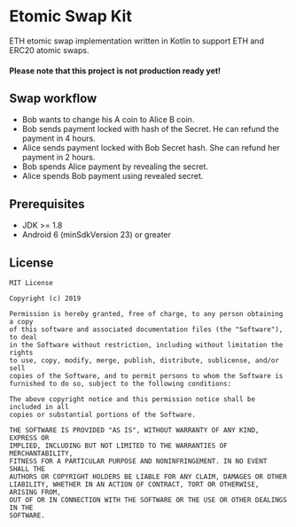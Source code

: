 # Etomic Swap Kit

ETH etomic swap implementation written in Kotlin to support ETH and ERC20 atomic swaps. 

#### Please note that this project is not production ready yet!

## Swap workflow
* Bob wants to change his A coin to Alice B coin.
* Bob sends payment locked with hash of the Secret. He can refund the payment in 4 hours.
* Alice sends payment locked with Bob Secret hash. She can refund her payment in 2 hours.
* Bob spends Alice payment by revealing the secret.
* Alice spends Bob payment using revealed secret.

## Prerequisites
* JDK >= 1.8
* Android 6 (minSdkVersion 23) or greater

## License
    MIT License

    Copyright (c) 2019
    
    Permission is hereby granted, free of charge, to any person obtaining a copy
    of this software and associated documentation files (the "Software"), to deal
    in the Software without restriction, including without limitation the rights
    to use, copy, modify, merge, publish, distribute, sublicense, and/or sell
    copies of the Software, and to permit persons to whom the Software is
    furnished to do so, subject to the following conditions:
    
    The above copyright notice and this permission notice shall be included in all
    copies or substantial portions of the Software.
    
    THE SOFTWARE IS PROVIDED "AS IS", WITHOUT WARRANTY OF ANY KIND, EXPRESS OR
    IMPLIED, INCLUDING BUT NOT LIMITED TO THE WARRANTIES OF MERCHANTABILITY,
    FITNESS FOR A PARTICULAR PURPOSE AND NONINFRINGEMENT. IN NO EVENT SHALL THE
    AUTHORS OR COPYRIGHT HOLDERS BE LIABLE FOR ANY CLAIM, DAMAGES OR OTHER
    LIABILITY, WHETHER IN AN ACTION OF CONTRACT, TORT OR OTHERWISE, ARISING FROM,
    OUT OF OR IN CONNECTION WITH THE SOFTWARE OR THE USE OR OTHER DEALINGS IN THE
    SOFTWARE.